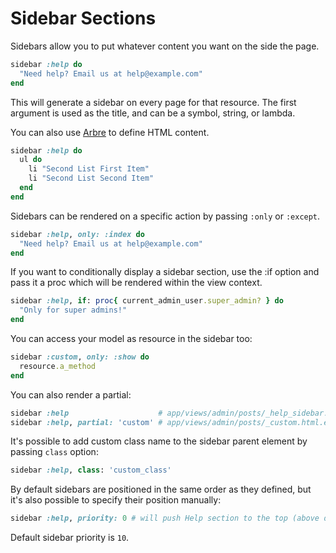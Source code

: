 # Sidebar Sections

Sidebars allow you to put whatever content you want on the side the page.

```ruby
sidebar :help do
  "Need help? Email us at help@example.com"
end
```

This will generate a sidebar on every page for that resource. The first
argument is used as the title, and can be a symbol, string, or lambda.

You can also use [Arbre](https://github.com/activeadmin/arbre) to define HTML content.

```ruby
sidebar :help do
  ul do
    li "Second List First Item"
    li "Second List Second Item"
  end
end
```

Sidebars can be rendered on a specific action by passing `:only` or `:except`.

```ruby
sidebar :help, only: :index do
  "Need help? Email us at help@example.com"
end
```

If you want to conditionally display a sidebar section, use the :if option and
pass it a proc which will be rendered within the view context.

```ruby
sidebar :help, if: proc{ current_admin_user.super_admin? } do
  "Only for super admins!"
end
```

You can access your model as resource in the sidebar too:

```ruby
sidebar :custom, only: :show do
  resource.a_method
end
```

You can also render a partial:

```ruby
sidebar :help                    # app/views/admin/posts/_help_sidebar.html.erb
sidebar :help, partial: 'custom' # app/views/admin/posts/_custom.html.erb
```

It's possible to add custom class name to the sidebar parent element by passing
`class` option:

```ruby
sidebar :help, class: 'custom_class'
```

By default sidebars are positioned in the same order as they defined, but it's also
possible to specify their position manually:

```ruby
sidebar :help, priority: 0 # will push Help section to the top (above default Filters section)
```

Default sidebar priority is `10`.

